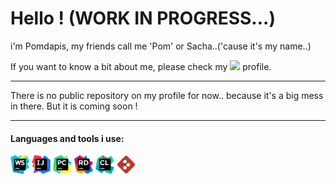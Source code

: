 # Hello ! (WORK IN PROGRESS...)
i'm Pomdapis, my friends call me 'Pom' or Sacha..('cause it's my name..)

If you want to know a bit about me, please check my [<img width="22px" src="https://cdn.worldvectorlogo.com/logos/linkedin-icon-2.svg" />](https://www.linkedin.com/in/sacha-hennaut-developer-full-stack/) profile.

____

There is no public repository on my profile for now.. because it's a big mess in there. But it is coming soon !

____

#### Languages and tools i use:

[<img width="30px" src="https://github.com/Pomdapis/Pomdapis/blob/master/icon-webstorm.svg" />]() 
[<img width="30px" src="https://github.com/Pomdapis/Pomdapis/blob/master/icon-intellij-idea.svg" />]()
[<img width="30px" src="https://github.com/Pomdapis/Pomdapis/blob/master/icon-pycharm.svg" />]()
[<img width="30px" src="https://github.com/Pomdapis/Pomdapis/blob/master/icon-rider.svg" />]()
[<img width="30px" src="https://github.com/Pomdapis/Pomdapis/blob/master/icon_CLion.svg" />]()
[<img width="30px" src="https://github.com/Pomdapis/Pomdapis/blob/master/Papirus-Team-Papirus-Apps-Git.svg" />]()

<!-- 
todo
github, gitlab, c, c++, c#, js, ts, swagger, html, css, agile, linux, regolith, jest, jasmine, detox, i18n, Formik, ReactQuery, Android, AngularJS, reactnative, reactjs, wpf, jquery, ajax, java, .net, raspberry pi, arduino, python, unity3d
-->
